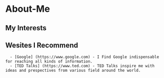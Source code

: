 # About-Me
## My Interests
## Wesites I Recommend
      - [Google] (https://www.google.com) - I Find Google indispensable for reaching all kinds of information.
      - [TED Talks] (https://www.ted.com) - TED Talks inspire me with ideas and prespectives from various field around the world.
